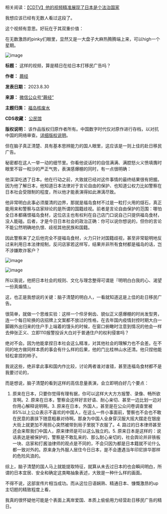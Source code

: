 相关阅读：[【CDTV】他的视频精准展现了日本是个法治国家](https://chinadigitaltimes.net/chinese/699760.html "【CDTV】他的视频精准展现了日本是个法治国家")


我想应该已经有无数人看过这段了。


这个视频有意思。好玩在于其双重价值：


在无数激昂的pinky们眼里，显然又是一大盘子大麻热腾腾端上来，可以high一个星期。


![image](https://chinadigitaltimes.net/chinese/files/2023/08/post-699781-64ef27eb0b43d.)




**标题：** 这样的视频，算是精日在给日本打移民广告吗？  

**作者：** [蕨经](https://chinadigitaltimes.net/space/蕨经)  

**发表日期：** 2023.8.30  

**来源：** [微信公众号“蕨经”](https://web.archive.org/web/https://mp.weixin.qq.com/s/LGfoscIiG17OkfYZtWnf3Q)  

**主题归类：** [福岛核废水](https://chinadigitaltimes.net/space/福岛核废水)  

**CDS收藏：** [公民馆](https://chinadigitaltimes.net/space/%E5%85%AC%E6%B0%91%E9%A6%86)  

**版权说明：** 该作品版权归原作者所有。中国数字时代仅对原作进行存档，以对抗中国的网络审查。[详细版权说明](https://chinadigitaltimes.net/chinese/copyright)。


但在脑子真正清楚、具有基本思辨能力的国人眼里，这应该是一则上佳的赴日移民广告。


秘密都在这人一举一动的细节里。你看他说话时的自信满满、满腔怒火义愤填膺时眼里不容一粒沙的严正气势，表演感爆棚的同时，有一点很明确：


他深深吃透了日本。他在行动之前，大致就已经对这件事情的最终结果很有把握。因为他了解日本，他知道日本法律对于言论自由的保护、也知道公权力比如警察在日本社会受限制的程度，所以他才能表演得如此淋漓尽致。


他非常明白此事必须厘清的边界，那就是福岛食材不过是一粒打火用的燧石，真正能用来和警察与店家辩论的是所谓的国籍歧视。前者是言论自由保护的范围：哪怕全日本都痛恨福岛食材，这位店主也有权利在自己店门口说自己只提供福岛食材，没人能碰。后者，才是今日日本社会的政治正确：你可以说你想说的，但你的言论不能公然明确地仇恨、歧视其他民族和国籍。


因此警察来了之后他完全不提福岛食材，火力只针对国籍歧视，甚至非常聪明地反过来利用日本法律规制，反问店家若这样写，结果并非所有食材都是福岛的话，岂不涉嫌欺诈客户？


![image](https://chinadigitaltimes.net/chinese/files/2023/08/post-699781-64ef27eb17b9e.)


![image](https://chinadigitaltimes.net/chinese/files/2023/08/post-699781-64ef27eb22a56.)


所以我说，他把日本社会的规则、文化与理念整得可谓是『明明白白我的心、渴望一份真煽情』。


这，也正是我想说的关键：脑子清楚的明白人，一看就知道这是上佳的赴日移民广告。


很简单，就做一个思维实验：这样一个伶牙俐齿、貌似正义感爆棚的时尚发型男，连一个每日轮换的店招牌上文案都不放过的性格，在去年国内疫情封控时期大白一脚踢外出归来的住户手上端着的馒头的时候，在窗口俯瞰时注意到情况的他会一样去伸张正义、立即110报警投诉大白对于普通住户的权利侵害吗？


绝对不会。因为他能拿捏日本社会这么精准，对其他社会的理解力也不会差。在不同的地方做同样本质的事会有什么样的后果，他的门比桂林山水还清。他只捏他能轻松拿捏的柿子。


我说这些，绝非拿此事和国内作比较，讨论两者谁对谁错，甚至连福岛食材都不是我要讨论的，


而是想说，脑子清楚的看到这样的高信息量表演，会立即明白好几个要点：


1. 原来在日本，只要你觉得有理有据，你可以这样大大方方报警、录像、畅所欲言啊。2. 原来在日本，警察会这样好言好语、耐心亲切、甚至一边比划一边对你用心解释说明啊。3. 原来在日本，外国人，甚至是在公众问卷调查里被85%以上公众表示不喜欢的中国人，在这么一件小事面前，警察也不会也不敢在民意的裹挟下随意粗暴对待啊。那身为中国人全身穿汉服大摇大摆走在银座大街上就更加不用担心突然被带到局子里脱下衣服了。4. 路过的日本律师甚至还会来帮我们中国人，原来律师是可以这么独立的。5. 原来日本是这样的：说话表达是被保护的，警察是不敢乱来的、那么耐心亲切的，社会舆论并非铁板一块、店家和打酱油律师的观点是不同的，不会只因为都是日本籍就不论什么都一致对外的。原来身为外服人居住今日日本，是不会遭遇当年印尼排华那样的危险风浪的。


综上，脑子清楚的国人马上就能提取特征，就算从未去过日本的也会瞬间明白，所谓的日本宜居、安全和确定这类略抽象表述，大致是一种什么样的画面。


不得不说，这部宣传片相当成功。而从这位日语娴熟、精通日本、慷慨激昂的up主切题的精致程度上看，


我真的很怀疑他可能是个表面上离岸爱国、本质上偷偷用力经营赴日移民广告的精日。

